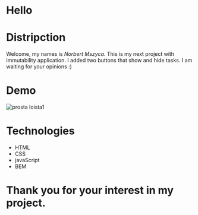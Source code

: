 # Hello

# Distripction
Welcome, my names is *Norbert Mszyca*. This is my next project with immutability application. I added two buttons that show and hide tasks. I am waiting for your opinions :)


# Demo

![prosta loista1](https://user-images.githubusercontent.com/114927587/201182790-35a21c53-7570-4af9-8eec-2fe5a67b05b8.gif)


# Technologies
- HTML
- CSS
- javaScript
- BEM

# Thank you for your interest in my project.
